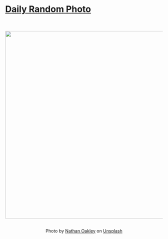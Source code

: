 # [Daily Random Photo](https://www.dailyrandomphoto.com/)

<div align="center">
  <br>
  <br>
  <a href="https://www.dailyrandomphoto.com/p/2022/2022-04-18/"><img src="https://images.unsplash.com/photo-1616627562192-d78d5f28bd26?crop=entropy&cs=tinysrgb&fit=max&fm=jpg&ixid=Mnw3NzUwOHwwfDF8cmFuZG9tfHx8fHx8fHx8MTY1MDI0MjE2MA&ixlib=rb-1.2.1&q=80&w=1080" width="600px"></a>
  <br>
  <br>
  <p class="has-text-grey">Photo by <a href="https://unsplash.com/@nathanrjliving?utm_source=Daily%20Random%20Photo&amp;utm_medium=referral" target="_blank" rel="noopener noreferrer">Nathan Oakley</a> on <a href="https://unsplash.com/photos/a0eRX6lKTbw?utm_source=Daily%20Random%20Photo&amp;utm_medium=referral" target="_blank" rel="noopener noreferrer">Unsplash</a></p>
</div>
